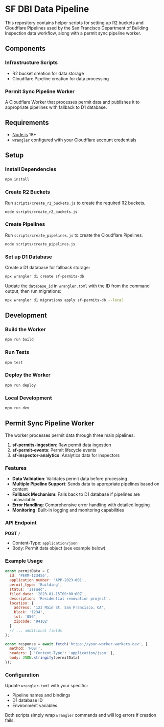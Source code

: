 # SF DBI Data Pipeline

This repository contains helper scripts for setting up R2 buckets and Cloudflare Pipelines used by the San Francisco Department of Building Inspection data workflow, along with a permit sync pipeline worker.

## Components

### Infrastructure Scripts
- R2 bucket creation for data storage
- Cloudflare Pipeline creation for data processing

### Permit Sync Pipeline Worker
A Cloudflare Worker that processes permit data and publishes it to appropriate pipelines with fallback to D1 database.

## Requirements
- [Node.js](https://nodejs.org) 18+
- [`wrangler`](https://developers.cloudflare.com/workers/wrangler/) configured with your Cloudflare account credentials

## Setup

### Install Dependencies
```bash
npm install
```

### Create R2 Buckets
Run `scripts/create_r2_buckets.js` to create the required R2 buckets.

```bash
node scripts/create_r2_buckets.js
```

### Create Pipelines
Run `scripts/create_pipelines.js` to create the Cloudflare Pipelines.

```bash
node scripts/create_pipelines.js
```

### Set up D1 Database
Create a D1 database for fallback storage:

```bash
npx wrangler d1 create sf-permits-db
```

Update the `database_id` in `wrangler.toml` with the ID from the command output, then run migrations:

```bash
npx wrangler d1 migrations apply sf-permits-db --local
```

## Development

### Build the Worker
```bash
npm run build
```

### Run Tests
```bash
npm test
```

### Deploy the Worker
```bash
npm run deploy
```

### Local Development
```bash
npm run dev
```

## Permit Sync Pipeline Worker

The worker processes permit data through three main pipelines:

1. **sf-permits-ingestion**: Raw permit data ingestion
2. **sf-permit-events**: Permit lifecycle events
3. **sf-inspector-analytics**: Analytics data for inspectors

### Features

- **Data Validation**: Validates permit data before processing
- **Multiple Pipeline Support**: Sends data to appropriate pipelines based on content
- **Fallback Mechanism**: Falls back to D1 database if pipelines are unavailable
- **Error Handling**: Comprehensive error handling with detailed logging
- **Monitoring**: Built-in logging and monitoring capabilities

### API Endpoint

**POST** `/`
- Content-Type: `application/json`
- Body: Permit data object (see example below)

### Example Usage

```javascript
const permitData = {
  id: 'PERM-123456',
  application_number: 'APP-2023-001',
  permit_type: 'Building',
  status: 'Issued',
  filed_date: '2023-01-15T00:00:00Z',
  description: 'Residential renovation project',
  location: {
    address: '123 Main St, San Francisco, CA',
    block: '1234',
    lot: '056',
    zipcode: '94102'
  }
  // ... additional fields
};

const response = await fetch('https://your-worker.workers.dev', {
  method: 'POST',
  headers: { 'Content-Type': 'application/json' },
  body: JSON.stringify(permitData)
});
```

### Configuration

Update `wrangler.toml` with your specific:
- Pipeline names and bindings
- D1 database ID
- Environment variables

Both scripts simply wrap `wrangler` commands and will log errors if creation fails.

